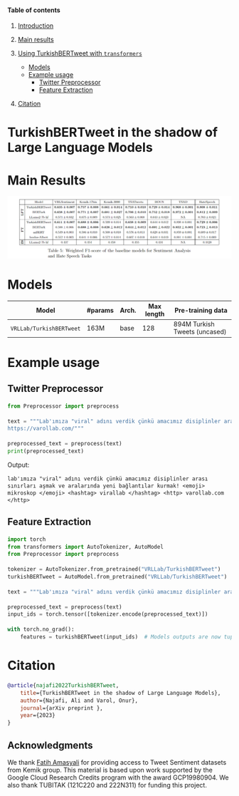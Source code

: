 #### Table of contents
1. [Introduction](#introduction)
2. [Main results](#results)
3. [Using TurkishBERTweet with `transformers`](#transformers)
    - [Models](#trainedModels)
    - [Example usage](#usage2)
        - [Twitter Preprocessor](#preprocess)
        - [Feature Extraction](#feature_extraction)

4. [Citation](#citation)
# <a name="introduction"></a> TurkishBERTweet in the shadow of Large Language Models


# <a name="results"></a> Main Results
![alt text](main_results.png "Title")



<!-- https://huggingface.co/VRLLab/TurkishBERTweet -->
# <a name="trainedModels"></a> Models
Model | #params | Arch. | Max length | Pre-training data
---|---|---|---|---
`VRLLab/TurkishBERTweet` | 163M | base | 128 | 894M Turkish Tweets (uncased)

# <a name="usage2"></a> Example usage


## <a name="preprocess"></a> Twitter Preprocessor
```python
from Preprocessor import preprocess

text = """Lab'ımıza "viral" adını verdik çünkü amacımız disiplinler arası sınırları aşmak ve aralarında yeni bağlantılar kurmak! 🔬 #ViralLab
https://varollab.com/"""

preprocessed_text = preprocess(text)
print(preprocessed_text)
```
Output:
```output
lab'ımıza "viral" adını verdik çünkü amacımız disiplinler arası sınırları aşmak ve aralarında yeni bağlantılar kurmak! <emoji> mikroskop </emoji> <hashtag> virallab </hashtag> <http> varollab.com </http>
```


## <a name="feature_extraction"></a> Feature Extraction

```python
import torch
from transformers import AutoTokenizer, AutoModel
from Preprocessor import preprocess

tokenizer = AutoTokenizer.from_pretrained("VRLLab/TurkishBERTweet")
turkishBERTweet = AutoModel.from_pretrained("VRLLab/TurkishBERTweet")

text = """Lab'ımıza "viral" adını verdik çünkü amacımız disiplinler arası sınırları aşmak ve aralarında yeni bağlantılar kurmak! 💥🔬 #ViralLab #DisiplinlerArası #YenilikçiBağlantılar"""

preprocessed_text = preprocess(text)
input_ids = torch.tensor([tokenizer.encode(preprocessed_text)])

with torch.no_grad():
    features = turkishBERTweet(input_ids)  # Models outputs are now tuples
```



# <a name="citation"></a> Citation
```bibtex
@article{najafi2022TurkishBERTweet,
    title={TurkishBERTweet in the shadow of Large Language Models},
    author={Najafi, Ali and Varol, Onur},
    journal={arXiv preprint },
    year={2023}
}
```

## Acknowledgments
We thank [Fatih Amasyali](https://avesis.yildiz.edu.tr/amasyali) for providing access to Tweet Sentiment datasets from Kemik group.
This material is based upon work supported by the Google Cloud Research Credits program with the award GCP19980904. We also thank TUBITAK (121C220 and 222N311) for funding this project. 